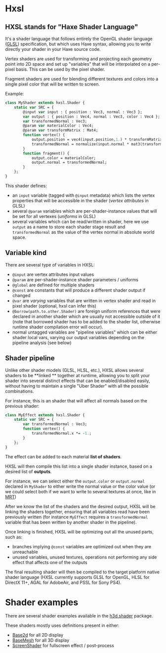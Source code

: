 # Hxsl

## HXSL stands for "Haxe Shader Language"

It's a shader language that follows entirely the OpenGL shader language ([GLSL](https://en.wikipedia.org/wiki/OpenGL_Shading_Language)) specification, but which uses Haxe syntax, allowing you to write directly your shader in your Haxe source code.

Vertex shaders are used for transforming and projecting each geometry point into 2D space and set up "variables" that will be interpolated on a per-pixel basis. This can be used by the pixel shader.

Fragment shaders are used for blending different textures and colors into a single pixel color that will be written to screen.

Example:

```haxe
class MyShader extends hxsl.Shader {
    static var SRC = {
        @input var input : { position : Vec3, normal : Vec3 };
        var output : { position : Vec4, normal : Vec3, color : Vec4 };
        var transformedNormal : Vec3;
        @param var materialColor : Vec4;
        @param var transformMatrix : Mat4;
        function vertex() {
            output.position = vec4(input.position,1.) * transformMatrix;
            transformedNormal = normalize(input.normal * mat3(transformMatrix));
        }
        function fragment() {
            output.color = materialColor;
            output.normal = transformedNormal;
        }
    };
}
```

This shader defines:

* an `input` variable (tagged with `@input` metadata) which lists the vertex properties that will be accessible in the shader (_vertex attributes_ in GLSL)
* several `@param` variables which are per-shader-instance values that will be set for all vertexes (_uniforms_ in GLSL)
* several variables which can be read/written in shader, here we use `output` as a name to store each shader stage result and `transformedNormal` as the value of the vertex normal in absolute world space.

## Variable kind

There are several type of variables in HXSL:

- `@input` are vertex attributes input values
- `@param` are per-shader-instance shader parameters / uniforms
- `@global` are defined for multiple shaders
- `@const` are constants that will produce a different shader output if changed
- `@var` are _varying_ variables that are written in vertex shader and read in pixel shader (optional, hxsl can infer this)
- `@borrow(path.to.other.Shader)` are foreign uniform references that were declared in another shader which are usually not accessible outside of it (note that borrowed shader has to be added to the shader list, otherwise runtime shader compilation error will occur).
- normal untagged variables are "pipeline variables" which can be either shader local vars, varying our output variables depending on the pipeline analysis (see below)

## Shader pipeline

Unlike other shader models (GLSL, HLSL, etc.), HXSL allows several shaders to be **linked ** together at runtime, allowing you to split your shader into several distinct effects that can be enabled/disabled easily, without having to maintain a single "Uber Shader" with all the possible combinations.

For instance, this is an shader that will affect all normals based on the previous shader:

```haxe
class MyEffect extends hxsl.Shader {
    static var SRC = {
        var transformedNormal : Vec3;
        function vertex() {
            transformedNormal.x *= -1.;
        }
    };
}
```

The effect can be added to each material **list of shaders**. 

HXSL will then compile this list into a single shader instance, based on a desired list of **outputs**. 

For instance, we can select either the `output.color` or `output.normal` declared in `MyShader` to either write the normal value or the color value (or we could select both if we want to write to several textures at once, like in [MRT](https://en.wikipedia.org/wiki/Multiple_Render_Targets))

After we know the list of the shaders and the desired output, HXSL will be linking the shaders together, ensuring that all variables read have been previously written (for instance `MyEffect` requires a `transformedNormal` variable that has been written by another shader in the pipeline).

Once linking is finished, HXSL will be optimizing out all the unused parts, such as:

* branches implying `@const` variables are optimized out when they are unreachable
* unused variables, unused textures, operations not performing any side effect that affects one of the outputs

The final resulting shader will then be compiled to the target platform native shader language (HXSL currently supports GLSL for OpenGL, HLSL for DirectX 11+, AGAL for AdobeAir, and PSSL for Sony PS4).

# Shader examples

There are several shader examples available in the [h3d.shader](api/h3d/shader) package.

These shaders mostly uses definitions present in either:

* [Base2d](api/h3d/shader/Base2d.html) for all 2D display
* [BaseMesh](api/h3d/shader/BaseMesh.html) for all 3D display
* [ScreenShader](api/h3d/shader/ScreenShader.html) for fullscreen effect / post-process
